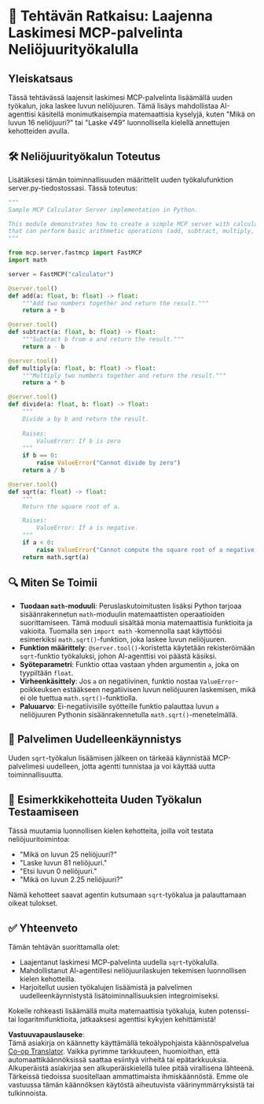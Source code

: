 <!--
CO_OP_TRANSLATOR_METADATA:
{
  "original_hash": "e9490aedc71f99bc774af57b207a7adb",
  "translation_date": "2025-07-13T21:53:26+00:00",
  "source_file": "03-GettingStarted/07-aitk/solution/README.md",
  "language_code": "fi"
}
-->
# 📘 Tehtävän Ratkaisu: Laajenna Laskimesi MCP-palvelinta Neliöjuurityökalulla

## Yleiskatsaus
Tässä tehtävässä laajensit laskimesi MCP-palvelinta lisäämällä uuden työkalun, joka laskee luvun neliöjuuren. Tämä lisäys mahdollistaa AI-agenttisi käsitellä monimutkaisempia matemaattisia kyselyjä, kuten "Mikä on luvun 16 neliöjuuri?" tai "Laske √49" luonnollisella kielellä annettujen kehotteiden avulla.

## 🛠️ Neliöjuurityökalun Toteutus
Lisätäksesi tämän toiminnallisuuden määrittelit uuden työkalufunktion server.py-tiedostossasi. Tässä toteutus:

```python
"""
Sample MCP Calculator Server implementation in Python.

This module demonstrates how to create a simple MCP server with calculator tools
that can perform basic arithmetic operations (add, subtract, multiply, divide).
"""

from mcp.server.fastmcp import FastMCP
import math

server = FastMCP("calculator")

@server.tool()
def add(a: float, b: float) -> float:
    """Add two numbers together and return the result."""
    return a + b

@server.tool()
def subtract(a: float, b: float) -> float:
    """Subtract b from a and return the result."""
    return a - b

@server.tool()
def multiply(a: float, b: float) -> float:
    """Multiply two numbers together and return the result."""
    return a * b

@server.tool()
def divide(a: float, b: float) -> float:
    """
    Divide a by b and return the result.
    
    Raises:
        ValueError: If b is zero
    """
    if b == 0:
        raise ValueError("Cannot divide by zero")
    return a / b

@server.tool()
def sqrt(a: float) -> float:
    """
    Return the square root of a.

    Raises:
        ValueError: If a is negative.
    """
    if a < 0:
        raise ValueError("Cannot compute the square root of a negative number.")
    return math.sqrt(a)
```

## 🔍 Miten Se Toimii

- **Tuodaan `math`-moduuli**: Peruslaskutoimitusten lisäksi Python tarjoaa sisäänrakennetun `math`-moduulin matemaattisten operaatioiden suorittamiseen. Tämä moduuli sisältää monia matemaattisia funktioita ja vakioita. Tuomalla sen `import math` -komennolla saat käyttöösi esimerkiksi `math.sqrt()`-funktion, joka laskee luvun neliöjuuren.
- **Funktion määrittely**: `@server.tool()`-koristetta käytetään rekisteröimään `sqrt`-funktio työkaluksi, johon AI-agenttisi voi päästä käsiksi.
- **Syöteparametri**: Funktio ottaa vastaan yhden argumentin `a`, joka on tyypiltään `float`.
- **Virheenkäsittely**: Jos `a` on negatiivinen, funktio nostaa `ValueError`-poikkeuksen estääkseen negatiivisen luvun neliöjuuren laskemisen, mikä ei ole tuettua `math.sqrt()`-funktiolla.
- **Paluuarvo**: Ei-negatiivisille syötteille funktio palauttaa luvun `a` neliöjuuren Pythonin sisäänrakennetulla `math.sqrt()`-menetelmällä.

## 🔄 Palvelimen Uudelleenkäynnistys
Uuden `sqrt`-työkalun lisäämisen jälkeen on tärkeää käynnistää MCP-palvelimesi uudelleen, jotta agentti tunnistaa ja voi käyttää uutta toiminnallisuutta.

## 💬 Esimerkkikehotteita Uuden Työkalun Testaamiseen
Tässä muutamia luonnollisen kielen kehotteita, joilla voit testata neliöjuuritoimintoa:

- "Mikä on luvun 25 neliöjuuri?"
- "Laske luvun 81 neliöjuuri."
- "Etsi luvun 0 neliöjuuri."
- "Mikä on luvun 2.25 neliöjuuri?"

Nämä kehotteet saavat agentin kutsumaan `sqrt`-työkalua ja palauttamaan oikeat tulokset.

## ✅ Yhteenveto
Tämän tehtävän suorittamalla olet:

- Laajentanut laskimesi MCP-palvelinta uudella `sqrt`-työkalulla.
- Mahdollistanut AI-agentillesi neliöjuurilaskujen tekemisen luonnollisen kielen kehotteilla.
- Harjoitellut uusien työkalujen lisäämistä ja palvelimen uudelleenkäynnistystä lisätoiminnallisuuksien integroimiseksi.

Kokeile rohkeasti lisäämällä muita matemaattisia työkaluja, kuten potenssi- tai logaritmifunktioita, jatkaaksesi agenttisi kykyjen kehittämistä!

**Vastuuvapauslauseke**:  
Tämä asiakirja on käännetty käyttämällä tekoälypohjaista käännöspalvelua [Co-op Translator](https://github.com/Azure/co-op-translator). Vaikka pyrimme tarkkuuteen, huomioithan, että automaattikäännöksissä saattaa esiintyä virheitä tai epätarkkuuksia. Alkuperäistä asiakirjaa sen alkuperäiskielellä tulee pitää virallisena lähteenä. Tärkeissä tiedoissa suositellaan ammattimaista ihmiskäännöstä. Emme ole vastuussa tämän käännöksen käytöstä aiheutuvista väärinymmärryksistä tai tulkinnoista.